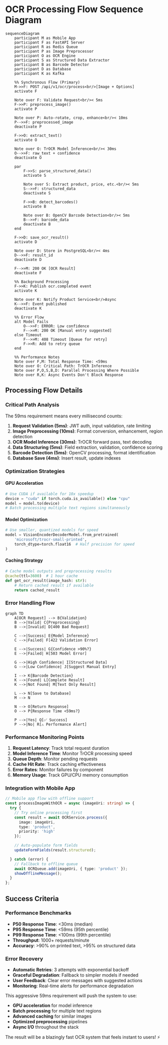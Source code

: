 # OCR Processing Flow Sequence Diagram

```mermaid
sequenceDiagram
    participant M as Mobile App
    participant F as FastAPI Server
    participant R as Redis Queue
    participant P as Image Preprocessor
    participant O as OCR Engine
    participant S as Structured Data Extractor
    participant B as Barcode Detector
    participant D as Database
    participant K as Kafka

    %% Synchronous Flow (Primary)
    M->>F: POST /api/v1/ocr/process<br/>[Image + Options]
    activate F

    Note over F: Validate Request<br/>< 5ms
    F->>P: preprocess_image()
    activate P

    Note over P: Auto-rotate, crop, enhance<br/>< 10ms
    P-->>F: preprocessed_image
    deactivate P

    F->>O: extract_text()
    activate O

    Note over O: TrOCR Model Inference<br/>< 30ms
    O-->>F: raw_text + confidence
    deactivate O

    par
        F->>S: parse_structured_data()
        activate S

        Note over S: Extract product, price, etc.<br/>< 5ms
        S-->>F: structured_data
        deactivate S

        F->>B: detect_barcodes()
        activate B

        Note over B: OpenCV Barcode Detection<br/>< 5ms
        B-->>F: barcode_data
        deactivate B
    end

    F->>D: save_ocr_result()
    activate D

    Note over D: Store in PostgreSQL<br/>< 4ms
    D-->>F: result_id
    deactivate D

    F-->>M: 200 OK [OCR Result]
    deactivate F

    %% Background Processing
    F->>K: Publish ocr.completed event
    activate K

    Note over K: Notify Product Service<br/>Async
    K-->>F: Event published
    deactivate K

    %% Error Flow
    alt Model Fails
        O-->>F: ERROR: Low confidence
        F-->>M: 200 OK [Manual entry suggested]
    else Timeout
        F-->>M: 408 Timeout [Queue for retry]
        F->>R: Add to retry queue
    end

    %% Performance Notes
    Note over F,M: Total Response Time: <59ms
    Note over O: Critical Path: TrOCR Inference
    Note over P,O,S,B,D: Parallel Processing Where Possible
    Note over R,K: Async Events Don't Block Response
```

## Processing Flow Details

### Critical Path Analysis
The 59ms requirement means every millisecond counts:

1. **Request Validation (5ms)**: JWT auth, input validation, rate limiting
2. **Image Preprocessing (10ms)**: Format conversion, enhancement, region detection
3. **OCR Model Inference (30ms)**: TrOCR forward pass, text decoding
4. **Data Structuring (5ms)**: Field extraction, validation, confidence scoring
5. **Barcode Detection (5ms)**: OpenCV processing, format identification
6. **Database Save (4ms)**: Insert result, update indexes

### Optimization Strategies

#### GPU Acceleration
```python
# Use CUDA if available for 10x speedup
device = "cuda" if torch.cuda.is_available() else "cpu"
model = model.to(device)
# Batch processing multiple text regions simultaneously
```

#### Model Optimization
```python
# Use smaller, quantized models for speed
model = VisionEncoderDecoderModel.from_pretrained(
    'microsoft/trocr-small-printed',
    torch_dtype=torch.float16  # Half precision for speed
)
```

#### Caching Strategy
```python
# Cache model outputs and preprocessing results
@cache(ttl=3600)  # 1 hour cache
def get_ocr_result(image_hash: str):
    # Return cached result if available
    return cached_result
```

### Error Handling Flow

```mermaid
graph TD
    A[OCR Request] --> B{Validation}
    B -->|Valid| C{Preprocessing}
    B -->|Invalid| D[400 Bad Request]

    C -->|Success| E{Model Inference}
    C -->|Failed| F[422 Validation Error]

    E -->|Success| G{Confidence >90%?}
    E -->|Failed| H[503 Model Error]

    G -->|High Confidence| I[Structured Data]
    G -->|Low Confidence| J[Suggest Manual Entry]

    I --> K{Barcode Detection}
    K -->|Found| L[Complete Result]
    K -->|Not Found| M[Text Only Result]

    L --> N[Save to Database]
    M --> N

    N --> O[Return Response]
    O --> P{Response Time <59ms?}

    P -->|Yes| Q[✅ Success]
    P -->|No| R[⚠️ Performance Alert]
```

### Performance Monitoring Points

1. **Request Latency**: Track total request duration
2. **Model Inference Time**: Monitor TrOCR processing speed
3. **Queue Depth**: Monitor pending requests
4. **Cache Hit Rate**: Track caching effectiveness
5. **Error Rates**: Monitor failures by component
6. **Memory Usage**: Track GPU/CPU memory consumption

### Integration with Mobile App

```typescript
// Mobile app flow with offline support
const processImageWithOCR = async (imageUri: string) => {
  try {
    // Try online processing first
    const result = await OCRService.process({
      image: imageUri,
      type: 'product',
      priority: 'high'
    });

    // Auto-populate form fields
    updateFormFields(result.structured);

  } catch (error) {
    // Fallback to offline queue
    await OCRQueue.add(imageUri, { type: 'product' });
    showOfflineMessage();
  }
};
```

## Success Criteria

### Performance Benchmarks
- **P50 Response Time**: <30ms (median)
- **P95 Response Time**: <59ms (95th percentile)
- **P99 Response Time**: <100ms (99th percentile)
- **Throughput**: 1000+ requests/minute
- **Accuracy**: >90% on printed text, >95% on structured data

### Error Recovery
- **Automatic Retries**: 3 attempts with exponential backoff
- **Graceful Degradation**: Fallback to simpler models if needed
- **User Feedback**: Clear error messages with suggested actions
- **Monitoring**: Real-time alerts for performance degradation

This aggressive 59ms requirement will push the system to use:
- **GPU acceleration** for model inference
- **Batch processing** for multiple text regions
- **Advanced caching** for similar images
- **Optimized preprocessing** pipelines
- **Async I/O** throughout the stack

The result will be a blazingly fast OCR system that feels instant to users! ⚡
